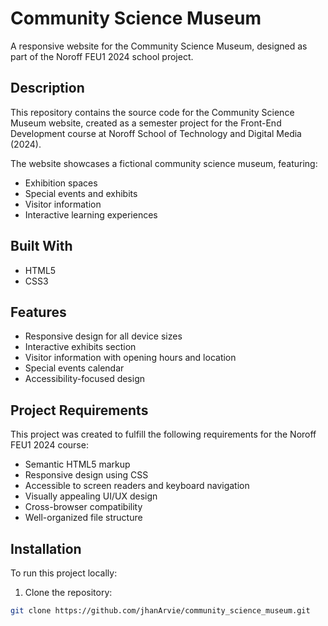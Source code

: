 # Community Science Museum

A responsive website for the Community Science Museum, designed as part of the Noroff FEU1 2024 school project.

## Description

This repository contains the source code for the Community Science Museum website, created as a semester project for the Front-End Development course at Noroff School of Technology and Digital Media (2024).

The website showcases a fictional community science museum, featuring:
- Exhibition spaces
- Special events and exhibits
- Visitor information
- Interactive learning experiences

## Built With

- HTML5
- CSS3

## Features

- Responsive design for all device sizes
- Interactive exhibits section
- Visitor information with opening hours and location
- Special events calendar
- Accessibility-focused design

## Project Requirements

This project was created to fulfill the following requirements for the Noroff FEU1 2024 course:
- Semantic HTML5 markup
- Responsive design using CSS
- Accessible to screen readers and keyboard navigation
- Visually appealing UI/UX design
- Cross-browser compatibility
- Well-organized file structure

## Installation

To run this project locally:

1. Clone the repository:
```bash
git clone https://github.com/jhanArvie/community_science_museum.git
